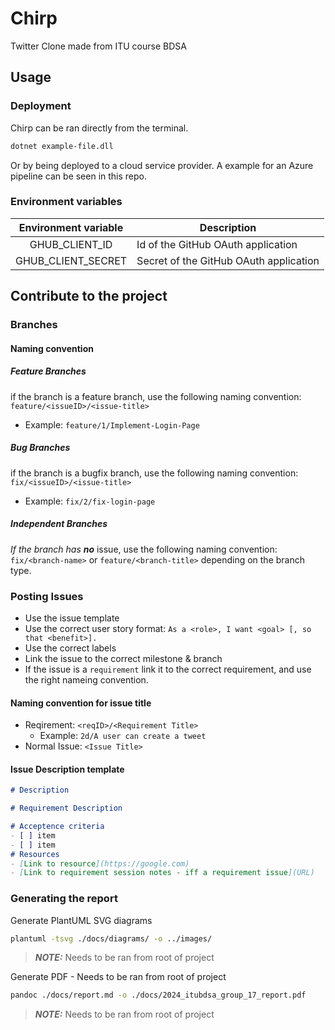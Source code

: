 # Chirp
Twitter Clone made from ITU course BDSA

## Usage

### Deployment
Chirp can be ran directly from the terminal.
```bash
dotnet example-file.dll
```

Or by being deployed to a cloud service provider.
A example for an Azure pipeline can be seen in this repo.

### Environment variables

| Environment variable | Description                            |
|:--------------------:|----------------------------------------|
|    GHUB_CLIENT_ID    | Id of the GitHub OAuth application     |
|  GHUB_CLIENT_SECRET  | Secret of the GitHub OAuth application |

## Contribute to the project
### Branches
#### Naming convention
##### Feature Branches
if the branch is a feature branch, use the following naming convention:
`feature/<issueID>/<issue-title>`
- Example: `feature/1/Implement-Login-Page`
##### Bug Branches
if the branch is a bugfix branch, use the following naming convention:
`fix/<issueID>/<issue-title>`
- Example: `fix/2/fix-login-page`
##### Independent Branches
_If the branch has **no**_ issue, use the following naming convention:
`fix/<branch-name>`
or `feature/<branch-title>` depending on the branch type.


### Posting Issues
- Use the issue template
- Use the correct user story format: `As a <role>, I want <goal> [, so that <benefit>].`
- Use the correct labels
- Link the issue to the correct milestone & branch
- If the issue is a `requirement` link it to the correct requirement, and use the right nameing convention.
#### Naming convention for issue title
- Reqirement: `<reqID>/<Requirement Title>`
    - Example: `2d/A user can create a tweet`
- Normal Issue: `<Issue Title>`

#### Issue Description template
```markdown
# Description

# Requirement Description

# Acceptence criteria
- [ ] item
- [ ] item
# Resources
- [Link to resource](https://google.com)
- [Link to requirement session notes - iff a requirement issue](URL)
```

### Generating the report

Generate PlantUML SVG diagrams
```sh
plantuml -tsvg ./docs/diagrams/ -o ../images/
```
> **_NOTE:_** Needs to be ran from root of project

Generate PDF - Needs to be ran from root of project
```sh
pandoc ./docs/report.md -o ./docs/2024_itubdsa_group_17_report.pdf
```
> **_NOTE:_** Needs to be ran from root of project
